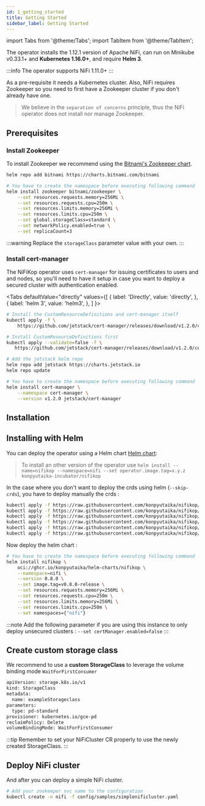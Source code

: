 ```yaml
---
id: 1_getting_started
title: Getting Started
sidebar_label: Getting Started
---
```


import Tabs from '@theme/Tabs';
import TabItem from '@theme/TabItem';

The operator installs the 1.12.1 version of Apache NiFi, can run on Minikube v0.33.1+ and **Kubernetes 1.16.0+**, and require **Helm 3**.

:::info
The operator supports NiFi 1.11.0+
:::

As a pre-requisite it needs a Kubernetes cluster. Also, NiFi requires Zookeeper so you need to first have a Zookeeper cluster if you don't already have one.

> We believe in the `separation of concerns` principle, thus the NiFi operator does not install nor manage Zookeeper.

## Prerequisites

### Install Zookeeper

To install Zookeeper we recommend using the [Bitnami's Zookeeper chart](https://github.com/bitnami/charts/tree/master/bitnami/zookeeper).

```bash
helm repo add bitnami https://charts.bitnami.com/bitnami
```

```bash
# You have to create the namespace before executing following command
helm install zookeeper bitnami/zookeeper \
    --set resources.requests.memory=256Mi \
    --set resources.requests.cpu=250m \
    --set resources.limits.memory=256Mi \
    --set resources.limits.cpu=250m \
    --set global.storageClass=standard \
    --set networkPolicy.enabled=true \
    --set replicaCount=3
```

:::warning
Replace the `storageClass` parameter value with your own.
:::

### Install cert-manager

The NiFiKop operator uses `cert-manager` for issuing certificates to users and and nodes, so you'll need to have it setup in case you want to deploy a secured cluster with authentication enabled.

<Tabs
defaultValue="directly"
values={[
{ label: 'Directly', value: 'directly', },
{ label: 'helm 3', value: 'helm3', },
]
}>
<TabItem value="directly">

```bash
# Install the CustomResourceDefinitions and cert-manager itself
kubectl apply -f \
    https://github.com/jetstack/cert-manager/releases/download/v1.2.0/cert-manager.yaml
```

</TabItem>
<TabItem value="helm3">

```bash
# Install CustomResourceDefinitions first
kubectl apply --validate=false -f \
   https://github.com/jetstack/cert-manager/releases/download/v1.2.0/cert-manager.crds.yaml

# Add the jetstack helm repo
helm repo add jetstack https://charts.jetstack.io
helm repo update

# You have to create the namespace before executing following command
helm install cert-manager \
    --namespace cert-manager \
    --version v1.2.0 jetstack/cert-manager
```

</TabItem>
</Tabs>

## Installation

## Installing with Helm

You can deploy the operator using a Helm chart [Helm chart](https://github.com/konpyutaika/nifikop/tree/master/helm):

> To install an other version of the operator use `helm install --name=nifikop --namespace=nifi --set operator.image.tag=x.y.z konpyutaika-incubator/nifikop`

In the case where you don't want to deploy the crds using helm (`--skip-crds`), you have to deploy manually the crds :

```bash
kubectl apply -f https://raw.githubusercontent.com/konpyutaika/nifikop/master/config/crd/bases/nifi.konpyutaika.com_nificlusters.yaml
kubectl apply -f https://raw.githubusercontent.com/konpyutaika/nifikop/master/config/crd/bases/nifi.konpyutaika.com_nifiusers.yaml
kubectl apply -f https://raw.githubusercontent.com/konpyutaika/nifikop/master/config/crd/bases/nifi.konpyutaika.com_nifiusergroups.yaml
kubectl apply -f https://raw.githubusercontent.com/konpyutaika/nifikop/master/config/crd/bases/nifi.konpyutaika.com_nifidataflows.yaml
kubectl apply -f https://raw.githubusercontent.com/konpyutaika/nifikop/master/config/crd/bases/nifi.konpyutaika.com_nifiparametercontexts.yaml
kubectl apply -f https://raw.githubusercontent.com/konpyutaika/nifikop/master/config/crd/bases/nifi.konpyutaika.com_nifiregistryclients.yaml
```

Now deploy the helm chart :

```bash
# You have to create the namespace before executing following command
helm install nifikop \
    oci://ghcr.io/konpyutaika/helm-charts/nifikop \
    --namespace=nifi \
    --version 0.8.0 \
    --set image.tag=v0.8.0-release \
    --set resources.requests.memory=256Mi \
    --set resources.requests.cpu=250m \
    --set resources.limits.memory=256Mi \
    --set resources.limits.cpu=250m \
    --set namespaces={"nifi"}
```

:::note
Add the following parameter if you are using this instance to only deploy unsecured clusters : `--set certManager.enabled=false`
:::

## Create custom storage class

We recommend to use a **custom StorageClass** to leverage the volume binding mode `WaitForFirstConsumer`

```bash
apiVersion: storage.k8s.io/v1
kind: StorageClass
metadata:
  name: exampleStorageclass
parameters:
  type: pd-standard
provisioner: kubernetes.io/gce-pd
reclaimPolicy: Delete
volumeBindingMode: WaitForFirstConsumer
```

:::tip
Remember to set your NiFiCluster CR properly to use the newly created StorageClass.
:::

## Deploy NiFi cluster

And after you can deploy a simple NiFi cluster.

```bash
# Add your zookeeper svc name to the configuration
kubectl create -n nifi -f config/samples/simplenificluster.yaml
```
